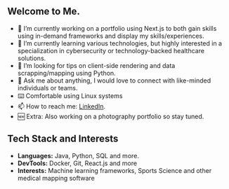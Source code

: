 ## Welcome to Me.
- 🔭 I’m currently working on a portfolio using Next.js to both gain skills using in-demand frameworks and display my skills/experiences.
- 🌱 I’m currently learning various technologies, but highly interested in a specialization in cybersecurity or technology-backed healthcare solutions.
- 🤔 I’m looking for tips on client-side rendering and data scrapping/mapping using Python.
- 💬 Ask me about anything, I would love to connect with like-minded individuals or teams.
- ⌨️ Comfortable using Linux systems
- 📫 How to reach me: [LinkedIn](https://www.linkedin.com/in/jimi-ademola).
- 🆕 Extra: Also working on a photography portfolio so stay tuned.

## Tech Stack and Interests
- **Languages:** Java, Python, SQL and more.
- **DevTools:** Docker, Git, React.js and more
- **Interests:** Machine learning frameworks, Sports Science and other medical mapping software

